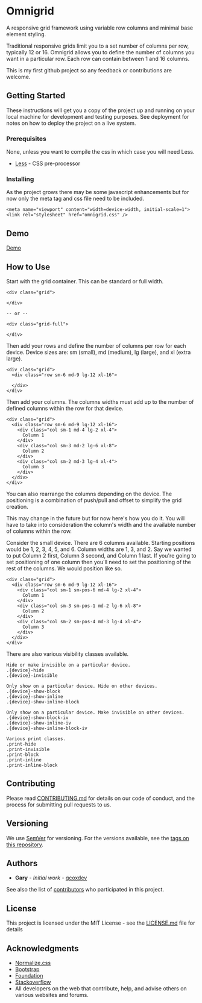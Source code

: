 # Omnigrid

A responsive grid framework using variable row columns and minimal base element styling.

Traditional responsive grids limit you to a set number of columns per row, typically 12 or 16.
Omnigrid allows you to define the number of columns you want in a particular row.
Each row can contain between 1 and 16 columns.

This is my first github project so any feedback or contributions are welcome.

## Getting Started

These instructions will get you a copy of the project up and running on your local machine for development and testing purposes. See deployment for notes on how to deploy the project on a live system.

### Prerequisites

None, unless you want to compile the css in which case you will need Less.

* [Less](http://lesscss.org) - CSS pre-processor

### Installing

As the project grows there may be some javascript enhancements but for now only the meta tag and css file need to be included.

```
<meta name="viewport" content="width=device-width, initial-scale=1">
<link rel="stylesheet" href="omnigrid.css" />
```

## Demo

[Demo](https://gcoxdev.github.io/omnigrid/demo/)

## How to Use

Start with the grid container. This can be standard or full width.

```
<div class="grid">

</div>

-- or --

<div class="grid-full">

</div>
```

Then add your rows and define the number of columns per row for each device.
Device sizes are: sm (small), md (medium), lg (large), and xl (extra large).

```
<div class="grid">
  <div class="row sm-6 md-9 lg-12 xl-16">
    
  </div>
</div>
```

Then add your columns. The columns widths must add up to the number of defined columns within the row for that device.

```
<div class="grid">
  <div class="row sm-6 md-9 lg-12 xl-16">
    <div class="col sm-1 md-4 lg-2 xl-4">
      Column 1
    </div>
    <div class="col sm-3 md-2 lg-6 xl-8">
      Column 2
    </div>
    <div class="col sm-2 md-3 lg-4 xl-4">
      Column 3
    </div>
  </div>
</div>
```

You can also rearrange the columns depending on the device.
The positioning is a combination of push/pull and offset to simplify the grid creation.

This may change in the future but for now here's how you do it.
You will have to take into consideration the column's width and the available number of columns within the row.

Consider the small device. There are 6 columns available.
Starting positions would be 1, 2, 3, 4, 5, and 6.
Column widths are 1, 3, and 2.
Say we wanted to put Column 2 first, Column 3 second, and Column 1 last.
If you're going to set positioning of one column then you'll need to set the positioning of the rest of the columns.
We would position like so.

```
<div class="grid">
  <div class="row sm-6 md-9 lg-12 xl-16">
    <div class="col sm-1 sm-pos-6 md-4 lg-2 xl-4">
      Column 1
    </div>
    <div class="col sm-3 sm-pos-1 md-2 lg-6 xl-8">
      Column 2
    </div>
    <div class="col sm-2 sm-pos-4 md-3 lg-4 xl-4">
      Column 3
    </div>
  </div>
</div>
```

There are also various visibility classes available.

```
Hide or make invisible on a particular device.
.{device}-hide
.{device}-invisible

Only show on a particular device. Hide on other devices.
.{device}-show-block
.{device}-show-inline
.{device}-show-inline-block

Only show on a particular device. Make invisible on other devices.
.{device}-show-block-iv
.{device}-show-inline-iv
.{device}-show-inline-block-iv

Various print classes.
.print-hide
.print-invisible
.print-block
.print-inline
.print-inline-block
```

## Contributing

Please read [CONTRIBUTING.md](CONTRIBUTING.md) for details on our code of conduct, and the process for submitting pull requests to us.

## Versioning

We use [SemVer](http://semver.org/) for versioning. For the versions available, see the [tags on this repository](https://github.com/gcoxdev/omnigrid/tags). 

## Authors

* **Gary** - *Initial work* - [gcoxdev](https://github.com/gcoxdev)

See also the list of [contributors](https://github.com/gcoxdev/omnigrid/contributors) who participated in this project.

## License

This project is licensed under the MIT License - see the [LICENSE.md](LICENSE.md) file for details

## Acknowledgments

* [Normalize.css](https://necolas.github.io/normalize.css/)
* [Bootstrap](http://getbootstrap.com/)
* [Foundation](http://foundation.zurb.com/)
* [Stackoverflow](http://stackoverflow.com/)
* All developers on the web that contribute, help, and advise others on various websites and forums.
